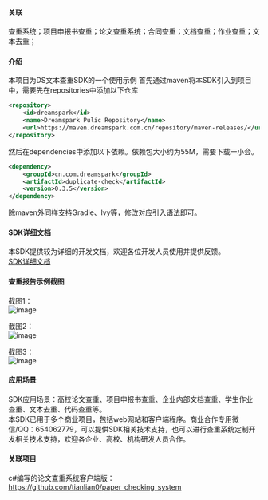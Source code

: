 #### 关联
查重系统；项目申报书查重；论文查重系统；合同查重；文档查重；作业查重；文本去重；

#### 介绍
本项目为DS文本查重SDK的一个使用示例
首先通过maven将本SDK引入到项目中，需要先在repositories中添加以下仓库

```xml
<repository>
    <id>dreamspark</id>
    <name>Dreamspark Pulic Repository</name>
    <url>https://maven.dreamspark.com.cn/repository/maven-releases/</url>
</repository>
```

然后在dependencies中添加以下依赖。依赖包大小约为55M，需要下载一小会。
```xml
<dependency>
    <groupId>cn.com.dreamspark</groupId>
    <artifactId>duplicate-check</artifactId>
    <version>0.3.5</version>
</dependency>
```

除maven外同样支持Gradle、lvy等，修改对应引入语法即可。

#### SDK详细文档
本SDK提供较为详细的开发文档，欢迎各位开发人员使用并提供反馈。  
[SDK详细文档](https://dreamspark.com.cn/blog/?id=16 "SDK详细文档")  

#### 查重报告示例截图
截图1：  
![image](https://github.com/tianlian0/duplicate-check-sample/blob/master/image/pic1.png)  

截图2：  
![image](https://github.com/tianlian0/duplicate-check-sample/blob/master/image/pic2.png)  

截图3：  
![image](https://github.com/tianlian0/duplicate-check-sample/blob/master/image/pic3.png)  

#### 应用场景
SDK应用场景：高校论文查重、项目申报书查重、企业内部文档查重、学生作业查重、文本去重、代码查重等。  
本SDK已用于多个商业项目，包括web网站和客户端程序。商业合作专用微信/QQ：654062779，可以提供SDK相关技术支持，也可以进行查重系统定制开发相关技术支持，欢迎各企业、高校、机构研发人员合作。  

#### 关联项目
c#编写的论文查重系统客户端版：https://github.com/tianlian0/paper_checking_system  